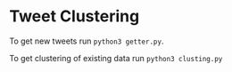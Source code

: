 # Tweet Clustering

To get new tweets run ```python3 getter.py```.

To get clustering of existing data run ```python3 clusting.py```
